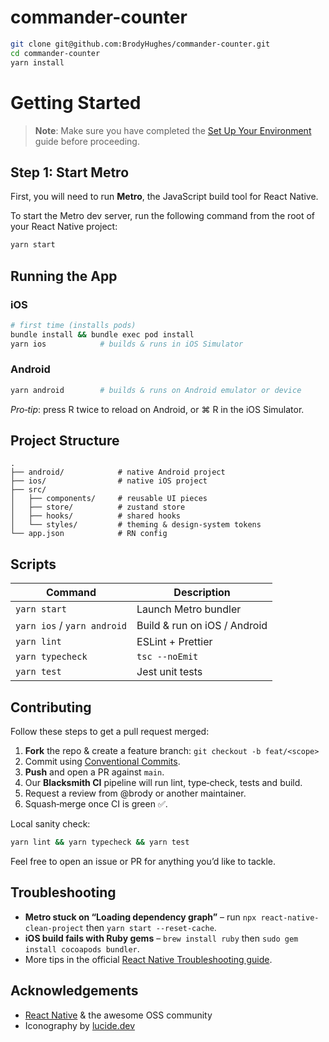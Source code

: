 # commander-counter

```sh
git clone git@github.com:BrodyHughes/commander-counter.git
cd commander-counter
yarn install
```

# Getting Started

> **Note**: Make sure you have completed the [Set Up Your Environment](https://reactnative.dev/docs/set-up-your-environment) guide before proceeding.

## Step 1: Start Metro

First, you will need to run **Metro**, the JavaScript build tool for React Native.

To start the Metro dev server, run the following command from the root of your React Native project:

```sh
yarn start
```

## Running the App

### iOS

```bash
# first time (installs pods)
bundle install && bundle exec pod install
yarn ios            # builds & runs in iOS Simulator
```

### Android

```bash
yarn android        # builds & runs on Android emulator or device
```

*Pro‑tip*: press R twice to reload on Android, or ⌘ R in the iOS Simulator.

## Project Structure

```
.
├── android/            # native Android project
├── ios/                # native iOS project
├── src/
│   ├── components/     # reusable UI pieces
│   ├── store/          # zustand store
│   ├── hooks/          # shared hooks
│   └── styles/         # theming & design‑system tokens
└── app.json            # RN config
```

## Scripts

| Command                     | Description                  |
| --------------------------- | ---------------------------- |
| `yarn start`                | Launch Metro bundler         |
| `yarn ios` / `yarn android` | Build & run on iOS / Android |
| `yarn lint`                 | ESLint + Prettier            |
| `yarn typecheck`            | `tsc --noEmit`               |
| `yarn test`                 | Jest unit tests              |

## Contributing

Follow these steps to get a pull request merged:

1. **Fork** the repo & create a feature branch:
   `git checkout -b feat/<scope>`
2. Commit using [Conventional Commits](https://www.conventionalcommits.org).
3. **Push** and open a PR against `main`.
4. Our **Blacksmith CI** pipeline will run lint, type‑check, tests and build.
5. Request a review from @brody or another maintainer.
6. Squash‑merge once CI is green ✅.

Local sanity check:

```bash
yarn lint && yarn typecheck && yarn test
```

Feel free to open an issue or PR for anything you’d like to tackle.

## Troubleshooting

* **Metro stuck on “Loading dependency graph”** – run `npx react-native-clean-project` then `yarn start --reset-cache`.
* **iOS build fails with Ruby gems** – `brew install ruby` then `sudo gem install cocoapods bundler`.
* More tips in the official [React Native Troubleshooting guide](https://reactnative.dev/docs/troubleshooting).


## Acknowledgements

* [React Native](https://reactnative.dev) & the awesome OSS community
* Iconography by [lucide.dev](https://lucide.dev)
